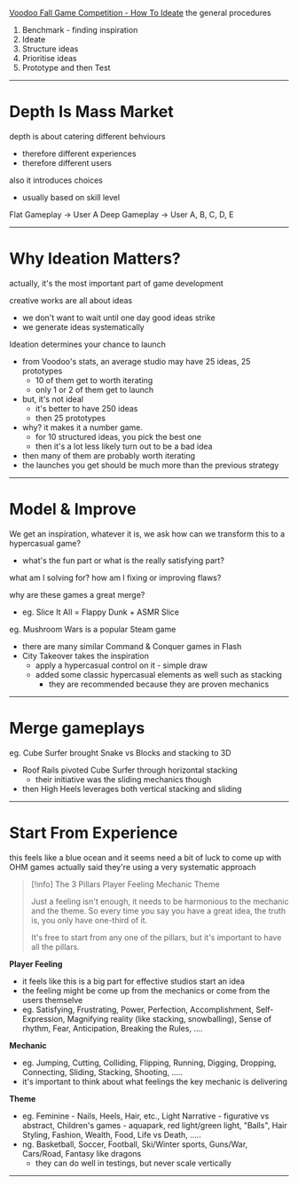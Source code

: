 [Voodoo Fall Game Competition - How To Ideate](https://www.youtube.com/watch?v=U04CO3AA7XY)
the general procedures
1. Benchmark - finding inspiration
2. Ideate
3. Structure ideas
4. Prioritise ideas
5. Prototype and then Test
___

# Depth Is Mass Market

depth is about catering different behviours
* therefore different experiences
* therefore different users

also it introduces choices
* usually based on skill level

Flat Gameplay → User A
Deep Gameplay → User A, B, C, D, E
___

# Why Ideation Matters?
actually, it's the most important part of game development

creative works are all about ideas
* we don't want to wait until one day good ideas strike
* we generate ideas systematically

Ideation determines your chance to launch
* from Voodoo's stats, an average studio may have 25 ideas, 25 prototypes
	* 10 of them get to worth iterating
	* only 1 or 2 of them get to launch
* but, it's not ideal
	* it's better to have 250 ideas
	* then 25 prototypes
* why? it makes it a number game.
	* for 10 structured ideas, you pick the best one
	* then it's a lot less likely turn out to be a bad idea
* then many of them are probably worth iterating
* the launches you get should be much more than the previous strategy
___

# Model & Improve

We get an inspiration, whatever it is, we ask
how can we transform this to a hypercasual game?
* what's the fun part or what is the really satisfying part?

what am I solving for?
how am I fixing or improving flaws?

why are these games a great merge?
* eg. Slice It All = Flappy Dunk + ASMR Slice

eg. Mushroom Wars is a popular Steam game
* there are many similar Command & Conquer games in Flash
* City Takeover takes the inspiration
	* apply a hypercasual control on it - simple draw
	* added some classic hypercasual elements as well such as stacking
		* they are recommended because they are proven mechanics
___

# Merge gameplays

eg. Cube Surfer brought Snake vs Blocks and stacking to 3D
* Roof Rails pivoted Cube Surfer through horizontal stacking
	* their initiative was the sliding mechanics though
* then High Heels leverages both vertical stacking and sliding
___

# Start From Experience

this feels like a blue ocean and it seems need a bit of luck to come up with
OHM games actually said they're using a very systematic approach

> [!info] The 3 Pillars
> Player Feeling
> Mechanic
> Theme
> 
> Just a feeling isn't enough, it needs to be harmonious to the mechanic and the theme.
> So every time you say you have a great idea, the truth is, you only have one-third of it.
> 
> It's free to start from any one of the pillars,
> but it's important to have all the pillars.

**Player Feeling**
* it feels like this is a big part for effective studios start an idea
* the feeling might be come up from the mechanics or come from the users themselve
* eg. Satisfying, Frustrating, Power, Perfection, Accomplishment, Self-Expression, Magnifying reality (like stacking, snowballing), Sense of rhythm, Fear, Anticipation, Breaking the Rules, ....

**Mechanic**
* eg. Jumping, Cutting, Colliding, Flipping, Running, Digging, Dropping, Connecting, Sliding, Stacking, Shooting, .....
* it's important to think about what feelings the key mechanic is delivering

**Theme**
* eg. Feminine - Nails, Heels, Hair, etc., Light Narrative - figurative vs abstract, Children's games - aquapark, red light/green light, "Balls", Hair Styling, Fashion, Wealth, Food, Life vs Death, .....
* ng. Basketball, Soccer, Football, Ski/Winter sports, Guns/War, Cars/Road, Fantasy like dragons
	* they can do well in testings, but never scale vertically
___
